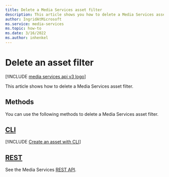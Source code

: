 ```yaml
---
title: Delete a Media Services asset filter
description: This article shows you how to delete a Media Services asset filter.
author: IngridAtMicrosoft
ms.service: media-services
ms.topic: how-to
ms.date: 3/16/2022
ms.author: inhenkel
---
```


# Delete an asset filter

[!INCLUDE [media services api v3 logo](./includes/v3-hr.md)]

This article shows how to delete a Media Services asset filter.

## Methods

You can use the following methods to delete a Media Services asset filter.

## [CLI](#tab/cli/)

[!INCLUDE [Create an asset with CLI](./includes/task-delete-asset-filter-cli.md)]

## [REST](#tab/rest/)

See the Media Services [REST API](/rest/api/media/asset-filters/delete).
